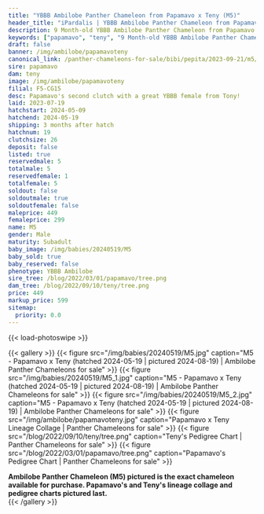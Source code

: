 ```yaml
---
title: "YBBB Ambilobe Panther Chameleon from Papamavo x Teny (M5)"
header_title: "iPardalis | YBBB Ambilobe Panther Chameleon from Papamavo x Teny | M5"
description: 9 Month-old YBBB Ambilobe Panther Chameleon from Papamavo and Teny. Papamavo's second clutch with a great YBBB female from Tony! We've included sire and dam dendrograms if available, but you can view our Papamavo or Teny breeder pages for more information.
keywords: ["papamavo", "teny", "9 Month-old YBBB Ambilobe Panther Chameleon", "baby chameleons for sale", "buy panther chameleon", "panther for sale", "ambilobe panther chameleons for sale", "ambilobe panther chameleon for sale"]
draft: false
banner: /img/ambilobe/papamavoteny
canonical_link: /panther-chameleons-for-sale/bibi/pepita/2023-09-21/m5/
sire: papamavo
dam: teny
image: /img/ambilobe/papamavoteny
filial: F5-CG15
desc: Papamavo's second clutch with a great YBBB female from Tony!
laid: 2023-07-19
hatchstart: 2024-05-09
hatchend: 2024-05-19
shipping: 3 months after hatch
hatchnum: 19
clutchsize: 26
deposit: false
listed: true
reservedmale: 5
totalmale: 5
reservedfemale: 1
totalfemale: 5
soldout: false
soldoutmale: true
soldoutfemale: false
maleprice: 449
femaleprice: 299
name: M5
gender: Male
maturity: Subadult
baby_image: /img/babies/20240519/M5
baby_sold: true
baby_reserved: false
phenotype: YBBB Ambilobe
sire_tree: /blog/2022/03/01/papamavo/tree.png
dam_tree: /blog/2022/09/10/teny/tree.png
price: 449
markup_price: 599
sitemap: 
  priority: 0.0
---
```


{{< load-photoswipe >}}

{{< gallery >}}
  {{< figure src="/img/babies/20240519/M5.jpg" caption="M5 - Papamavo x Teny (hatched 2024-05-19 | pictured 2024-08-19) | Ambilobe Panther Chameleons for sale" >}}
  {{< figure src="/img/babies/20240519/M5_1.jpg" caption="M5 - Papamavo x Teny (hatched 2024-05-19 | pictured 2024-08-19) | Ambilobe Panther Chameleons for sale" >}}
  {{< figure src="/img/babies/20240519/M5_2.jpg" caption="M5 - Papamavo x Teny (hatched 2024-05-19 | pictured 2024-08-19) | Ambilobe Panther Chameleons for sale" >}}
  {{< figure src="/img/ambilobe/papamavoteny.jpg" caption="Papamavo x Teny Lineage Collage | Panther Chameleons for sale" >}}
  {{< figure src="/blog/2022/09/10/teny/tree.png" caption="Teny's Pedigree Chart | Panther Chameleons for sale" >}}
  {{< figure src="/blog/2022/03/01/papamavo/tree.png" caption="Papamavo's Pedigree Chart | Panther Chameleons for sale" >}}
  <figcaption itemprop="description"><strong>Ambilobe Panther Chameleon (M5) pictured is the exact chameleon available for purchase. Papamavo's and Teny's lineage collage and pedigree charts pictured last.</strong></figcaption>
{{< /gallery >}}
